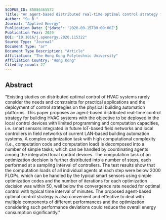 ```yaml
---
SCOPUS_ID: 85086465572
Title: "An agent-based distributed real-time optimal control strategy for building HVAC systems for applications in the context of future IoT-based smart sensor networks"
Author: "Su B."
Journal: "Applied Energy"
Publication Date: {'$date': '2020-09-15T00:00:00Z'}
Publication Year: 2020
DOI: "10.1016/j.apenergy.2020.115322"
Source Type: "Journal"
Document Type: "ar"
Document Type Description: "Article"
Affiliation: "The Hong Kong Polytechnic University"
Affiliation Country: "Hong Kong"
Cited by count: 27
---
```


## Abstract
"Existing studies on distributed optimal control of HVAC systems rarely consider the needs and constraints for practical applications and the deployment of control strategies on the physical building automation platforms. This paper proposes an agent-based distributed real-time control strategy for building HVAC systems with the objective to be deployed in the local control devices with limited programming and computation capacities, i.e. smart sensors integrated in future IoT-based field networks and local controllers in field networks of current LAN-based building automation systems. A complex optimization task with high computational complexity (i.e., computation code and computation load) is decomposed into a number of simple tasks, which can be handled by coordinating agents among the integrated local control devices. The computation task of an optimization decision is further distributed into a number of steps, each performed at a sampling interval of controllers. The test results show that the computation loads of all individual agents at each step were below 2000 FLOPs, which can be handled by the typical smart sensors using simple optimization codes and the number of iterations for each optimization decision was within 50, well below the convergence rate needed for optimal control with typical time interval of minutes. The proposed agent-based optimal control strategy is also convenient and effective to deal with multiple components of different performances and the optimization considering such performance deviations could reduce the overall energy consumption significantly."
